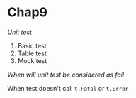 # Chap9

*Unit test*

1. Basic test
2. Table test
3. Mock test

*When will unit test be considered as fail*

When test doesn't call `t.Fatal` or `t.Error`


